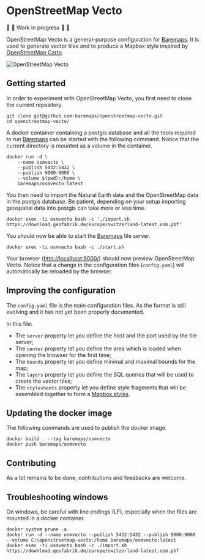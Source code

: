 # OpenStreetMap Vecto

🚧 🚧 Work in progress 🚧 🚧

OpenStreetMap Vecto is a general-purpose configuration for [Baremaps](https://github.com/baremaps/baremaps).
It is used to generate vector tiles and to produce a Mapbox style inspired by [OpenStreetMap Carto](https://github.com/gravitystorm/openstreetmap-carto).

![OpenStreetMap Vecto](screenshot.png)

## Getting started

In order to experiment with OpenStreetMap Vecto, you first need to clone the current repository.

```
git clone git@github.com:baremaps/openstreetmap-vecto.git
cd openstreetmap-vecto/
```

A docker container containing a postgis database and all the tools required to run [Baremaps](https://github.com/baremaps/baremaps) can be started with the following command.
Notice that the current directory is mounted as a volume in the container.

```
docker run -d \
    --name osmvecto \
    --publish 5432:5432 \
    --publish 9000:9000 \
    --volume $(pwd):/home \
    baremaps/osmvecto:latest
```

You then need to import the Natural Earth data and the OpenStreetMap data in the postgis database.
Be patient, depending on your setup importing geospatial data into postgis can take more or less time.

```
docker exec -ti osmvecto bash -c './import.sh https://download.geofabrik.de/europe/switzerland-latest.osm.pbf'
```

You should now be able to start the [Baremaps](https://github.com/baremaps/baremaps) tile server.

```
docker exec -ti osmvecto bash -c ./start.sh
```

Your browser ([http://localhost:9000/](http://localhost:9000/)) should now preview OpenStreetMap Vecto.
Notice that a change in the configuration files (`config.yaml`) will automatically be reloaded by the browser.

## Improving the configuration

The `config.yaml` file is the main configuration files.
As the format is still evolving and it has not yet been properly documented.

In this file:
- The `server` property let you define the host and the port used by the tile server;
- The `center` property let you define the area which is loaded when opening the browser for the first time;
- The `bounds` property let you define minimal and maximal bounds for the map;
- The `layers` property let you define the SQL queries that will be used to create the vector tiles;
- The `stylesheets` property let you define style fragments that will be assembled together to form a [Mapbox styles](https://docs.mapbox.com/mapbox-gl-js/style-spec/).

## Updating the docker image

The following commands are used to publish the docker image.

```
docker build . --tag baremaps/osmvecto
docker push baremaps/osmvecto
```

## Contributing

As a lot remains to be done, contributions and feedbacks are welcome. 

## Troubleshooting windows

On windows, be careful with line endings (LF), especially when the files are mounted in a docker container.

```
docker system prune -a
docker run -d --name osmvecto --publish 5432:5432 --publish 9000:9000 --volume C:\openstreetmap-vecto:/home baremaps/osmvecto:latest
docker exec -ti osmvecto bash -c ./import.sh https://download.geofabrik.de/europe/switzerland-latest.osm.pbf
```